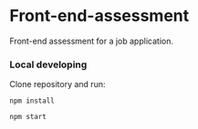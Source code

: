 # Front-end-assessment
Front-end assessment for a job application.

### Local developing
Clone repository and run:
```
npm install
```

```
npm start
```
